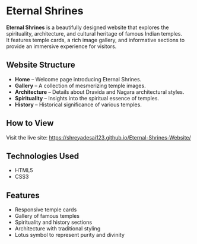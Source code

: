 # Eternal Shrines

**Eternal Shrines** is a beautifully designed website that explores the spirituality, architecture, and cultural heritage of famous Indian temples.  
It features temple cards, a rich image gallery, and informative sections to provide an immersive experience for visitors.

## Website Structure

- **Home** – Welcome page introducing Eternal Shrines.
- **Gallery** – A collection of mesmerizing temple images.
- **Architecture** – Details about Dravida and Nagara architectural styles.
- **Spirituality** – Insights into the spiritual essence of temples.
- **History** – Historical significance of various temples.

## How to View

Visit the live site: https://shreyadesai123.github.io/Eternal-Shrines-Website/


## Technologies Used

- HTML5
- CSS3

## Features

- Responsive temple cards
- Gallery of famous temples
- Spirituality and history sections
- Architecture with traditional styling
- Lotus symbol to represent purity and divinity



